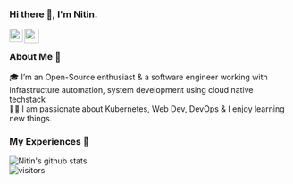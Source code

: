### Hi there 👋, I'm Nitin.

<a href="https://www.linkedin.com/in/nitinbabariya/">
  <img align="left" width="24px" src="https://cdn.jsdelivr.net/npm/simple-icons@v3/icons/linkedin.svg"  />
</a>
<a href="https://twitter.com/NitinBabariya">
  <img align="left" width="26px" src="https://cdn.jsdelivr.net/npm/simple-icons@v3/icons/twitter.svg" />
</a>
<br />

### About Me 🚀
🎓 I’m an Open-Source enthusiast & a software engineer working with infrastructure automation, system development using cloud native techstack </br>
👨‍💻  I am passionate about Kubernetes, Web Dev, DevOps & I enjoy learning new things. </br>

### My Experiences 🙌
![Nitin's github stats](https://github-readme-stats.vercel.app/api?username=nitinbabariya&show_icons=true&hide_border=true)
<br />
![visitors](https://visitor-badge.laobi.icu/badge?page_id=nitin.babariya)

<!--
**Nitinbabariya/Nitinbabariya** is a ✨ _special_ ✨ repository because its `README.md` (this file) appears on your GitHub profile.

Here are some ideas to get you started:

- 🔭 I’m currently working on ...
- 🌱 I’m currently learning ...
- 👯 I’m looking to collaborate on ...
- 🤔 I’m looking for help with ...
- 💬 Ask me about ...
- 📫 How to reach me: ...
- 😄 Pronouns: ...
- ⚡ Fun fact: ...
-->
